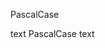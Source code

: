 <StackLayout orientation="vertical">PascalCase</StackLayout>

<WelcomeMessage greetingText="hi" />

text <RainbowAnimate>PascalCase</RainbowAnimate> text
